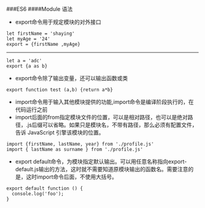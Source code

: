 ###ES6
####Module 语法
* export命令用于规定模块的对外接口
```
let firstName = 'shaying'
let myAge = '24'
export = {firstName ,myAge}
```
***
```
let a = 'adc'
export {a as b}
```

* export命令除了输出变量，还可以输出函数或类
```
export function test (a,b) {return a*b}
```
* import命令用于输入其他模块提供的功能,import命令是编译阶段执行的，在代码运行之前
* import后面的from指定模块文件的位置，可以是相对路径，也可以是绝对路径，.js后缀可以省略。如果只是模块名，不带有路径，那么必须有配置文件，告诉 JavaScript 引擎该模块的位置。
```
import {firstName, lastName, year} from './profile.js'
import { lastName as surname } from './profile.js'
```
* export default命令，为模块指定默认输出。可以用任意名称指向export-default.js输出的方法，这时就不需要知道原模块输出的函数名。需要注意的是，这时import命令后面，不使用大括号。
```
export default function () {
  console.log('foo');
}
```
